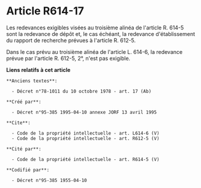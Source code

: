 # Article R614-17

Les redevances exigibles visées au troisième alinéa de l'article R. 614-5 sont la redevance de dépôt et, le cas échéant, la
redevance d'établissement du rapport de recherche prévues à l'article R. 612-5. 

Dans le cas prévu au troisième alinéa de l'article L. 614-6, la redevance prévue par l'article R. 612-5, 2°, n'est pas
exigible.

**Liens relatifs à cet article**

	**Anciens textes**:

	  - Décret n°78-1011 du 10 octobre 1978 - art. 17 (Ab)

	**Créé par**:

	  - Décret n°95-385 1995-04-10 annexe JORF 13 avril 1995

	**Cite**:

	  - Code de la propriété intellectuelle - art. L614-6 (V)
	  - Code de la propriété intellectuelle - art. R612-5 (V)

	**Cité par**:

	  - Code de la propriété intellectuelle - art. R614-5 (V)

	**Codifié par**:

	  - Décret n°95-385 1955-04-10
